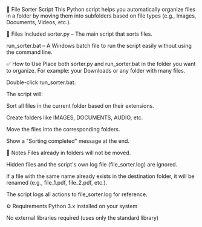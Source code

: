 📁 File Sorter Script
This Python script helps you automatically organize files in a folder by moving them into subfolders based on file types (e.g., Images, Documents, Videos, etc.).

🧾 Files Included
sorter.py – The main script that sorts files.

run_sorter.bat – A Windows batch file to run the script easily without using the command line.

✅ How to Use
Place both sorter.py and run_sorter.bat in the folder you want to organize.
For example: your Downloads or any folder with many files.

Double-click run_sorter.bat.

The script will:

Sort all files in the current folder based on their extensions.

Create folders like IMAGES, DOCUMENTS, AUDIO, etc.

Move the files into the corresponding folders.

Show a "Sorting completed" message at the end.

📝 Notes
Files already in folders will not be moved.

Hidden files and the script's own log file (file_sorter.log) are ignored.

If a file with the same name already exists in the destination folder, it will be renamed (e.g., file_1.pdf, file_2.pdf, etc.).

The script logs all actions to file_sorter.log for reference.

⚙️ Requirements
Python 3.x installed on your system

No external libraries required (uses only the standard library)

